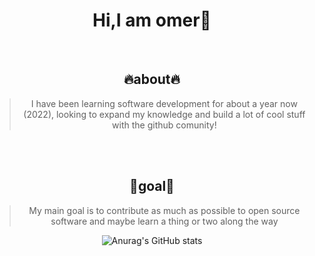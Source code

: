 <div align="center">

<h1> Hi,I am omer👋 </h1>


<br/>

## 🔥about🔥
> I have been learning software development for about a year now (2022),
looking to expand my knowledge and build a lot of cool stuff with the github comunity!

<br/>





<br/>

## 🎯goal🎯
> My main goal is to contribute as much as possible to open source software and maybe learn a thing or two along the way

![Anurag's GitHub stats](https://github-readme-stats.vercel.app/api?username=OmerSturm&show_icons=true&theme=dark)

</div>
